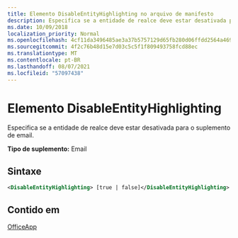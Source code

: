 ```yaml
---
title: Elemento DisableEntityHighlighting no arquivo de manifesto
description: Especifica se a entidade de realce deve estar desativada para o suplemento de email.
ms.date: 10/09/2018
localization_priority: Normal
ms.openlocfilehash: 4cf11da3496485ae3a37b5757129d65fb280d06ffdd2564a4694ca911a6d7166
ms.sourcegitcommit: 4f2c76b48d15e7d03c5c5f1f809493758fcd88ec
ms.translationtype: MT
ms.contentlocale: pt-BR
ms.lasthandoff: 08/07/2021
ms.locfileid: "57097438"
---
```

# <a name="disableentityhighlighting-element"></a>Elemento DisableEntityHighlighting

Especifica se a entidade de realce deve estar desativada para o suplemento de email.

**Tipo de suplemento:** Email

## <a name="syntax"></a>Sintaxe

```XML
<DisableEntityHighlighting> [true | false]</DisableEntityHighlighting>
```

## <a name="contained-in"></a>Contido em

[OfficeApp](officeapp.md)

